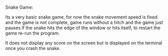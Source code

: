 Snake Game:

Its a very basic snake game, for now the snake movement speed is fixed and the game is not complete, game runs without a hitch and the game just pauses if the snake hits the edge of the window or hits itself, to restart the game re-run the program.

It does not display any score on the screen but is displayed on the terminal once you crash the snake.

